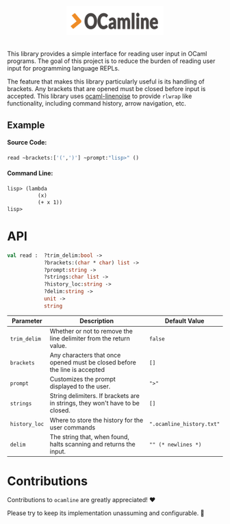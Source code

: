 # <p align="center"><img alt="ocamline" src="assets/ocamline.png" width = 45% /></p>

This library provides a simple interface for reading user input
in OCaml programs. The goal of this project is to reduce the
burden of reading user input for programming language REPLs.

The feature that makes this library particularly useful is its handling of
brackets. Any brackets that are opened must be closed before input is accepted.
This library uses [ocaml-linenoise](https://github.com/ocaml-community/ocaml-linenoise) to provide `rlwrap` like functionality, including
command history, arrow navigation, etc.


## Example

#### Source Code:
```ocaml
read ~brackets:['(',')'] ~prompt:"lisp>" ()
```
#### Command Line:
```
lisp> (lambda
          (x)
          (+ x 1))
lisp>
```


# API

```ocaml
val read :  ?trim_delim:bool ->
            ?brackets:(char * char) list ->
            ?prompt:string ->
            ?strings:char list ->
            ?history_loc:string ->
            ?delim:string ->
            unit ->
            string
```
|Parameter|Description|Default Value|
|---|---|--|
|`trim_delim`|Whether or not to remove the line delimiter from the return value.|`false`|
|`brackets`| Any characters that once opened must be closed before the line is accepted|`[]`|
|`prompt`| Customizes the prompt displayed to the user.|`">"`|
|`strings`| String delimiters. If brackets are in strings, they won't have to be closed.|`[]`|
|`history_loc`|Where to store the history for the user commands|`".ocamline_history.txt"`|
|`delim`| The string that, when found, halts scanning and returns the input.|`"" (* newlines *)`|

# Contributions

Contributions to `ocamline` are greatly appreciated! ❤️

Please try to keep its implementation unassuming and configurable. 🙂
